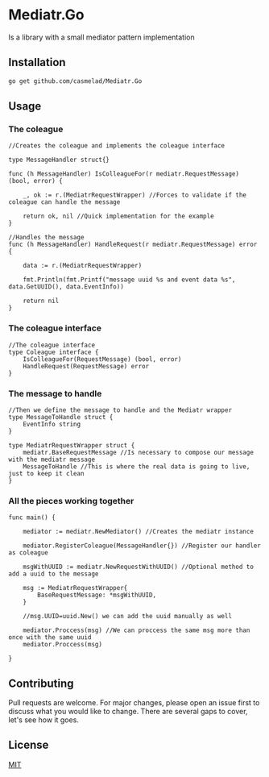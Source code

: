 # Mediatr.Go

Is a library with a small mediator pattern implementation

## Installation



```bash
go get github.com/casmelad/Mediatr.Go
```

## Usage

### The coleague

```golang
//Creates the coleague and implements the coleague interface

type MessageHandler struct{}

func (h MessageHandler) IsColleagueFor(r mediatr.RequestMessage) (bool, error) {

	_, ok := r.(MediatrRequestWrapper) //Forces to validate if the coleague can handle the message

	return ok, nil //Quick implementation for the example
}

//Handles the message
func (h MessageHandler) HandleRequest(r mediatr.RequestMessage) error {

	data := r.(MediatrRequestWrapper)

	fmt.Println(fmt.Printf("message uuid %s and event data %s", data.GetUUID(), data.EventInfo))

	return nil
}
```
### The coleague interface
```
//The coleague interface
type Coleague interface {
	IsColleagueFor(RequestMessage) (bool, error)
	HandleRequest(RequestMessage) error
}
```

### The message to handle
```
//Then we define the message to handle and the Mediatr wrapper
type MessageToHandle struct {
	EventInfo string
}

type MediatrRequestWrapper struct {
	mediatr.BaseRequestMessage //Is necessary to compose our message with the mediatr message
	MessageToHandle //This is where the real data is going to live, just to keep it clean
}
```
### All the pieces working together
```
func main() {

	mediator := mediatr.NewMediator() //Creates the mediatr instance

	mediator.RegisterColeague(MessageHandler{}) //Register our handler as coleague

	msgWithUUID := mediatr.NewRequestWithUUID() //Optional method to add a uuid to the message

	msg := MediatrRequestWrapper{
		BaseRequestMessage: *msgWithUUID,
	}

	//msg.UUID=uuid.New() we can add the uuid manually as well

	mediator.Proccess(msg) //We can proccess the same msg more than once with the same uuid
	mediator.Proccess(msg)

}

```


## Contributing
Pull requests are welcome. For major changes, please open an issue first to discuss what you would like to change. There are several gaps to cover, let's see how it goes.


## License
[MIT](https://choosealicense.com/licenses/mit/)
